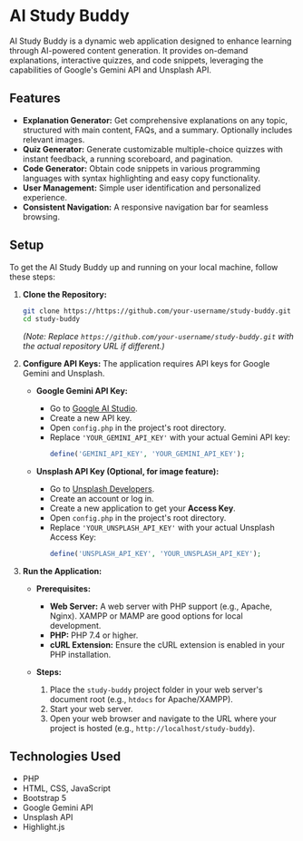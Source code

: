 # AI Study Buddy

AI Study Buddy is a dynamic web application designed to enhance learning through AI-powered content generation. It provides on-demand explanations, interactive quizzes, and code snippets, leveraging the capabilities of Google's Gemini API and Unsplash API.

## Features

*   **Explanation Generator:** Get comprehensive explanations on any topic, structured with main content, FAQs, and a summary. Optionally includes relevant images.
*   **Quiz Generator:** Generate customizable multiple-choice quizzes with instant feedback, a running scoreboard, and pagination.
*   **Code Generator:** Obtain code snippets in various programming languages with syntax highlighting and easy copy functionality.
*   **User Management:** Simple user identification and personalized experience.
*   **Consistent Navigation:** A responsive navigation bar for seamless browsing.

## Setup

To get the AI Study Buddy up and running on your local machine, follow these steps:

1.  **Clone the Repository:**

    ```bash
    git clone https://https://github.com/your-username/study-buddy.git
    cd study-buddy
    ```
    *(Note: Replace `https://github.com/your-username/study-buddy.git` with the actual repository URL if different.)*

2.  **Configure API Keys:**
    The application requires API keys for Google Gemini and Unsplash.

    *   **Google Gemini API Key:**
        *   Go to [Google AI Studio](https://makersuite.google.com/keys).
        *   Create a new API key.
        *   Open `config.php` in the project's root directory.
        *   Replace `'YOUR_GEMINI_API_KEY'` with your actual Gemini API key:
            ```php
            define('GEMINI_API_KEY', 'YOUR_GEMINI_API_KEY');
            ```

    *   **Unsplash API Key (Optional, for image feature):**
        *   Go to [Unsplash Developers](https://unsplash.com/developers).
        *   Create an account or log in.
        *   Create a new application to get your **Access Key**.
        *   Open `config.php` in the project's root directory.
        *   Replace `'YOUR_UNSPLASH_API_KEY'` with your actual Unsplash Access Key:
            ```php
            define('UNSPLASH_API_KEY', 'YOUR_UNSPLASH_API_KEY');
            ```

3.  **Run the Application:**

    *   **Prerequisites:**
        *   **Web Server:** A web server with PHP support (e.g., Apache, Nginx). XAMPP or MAMP are good options for local development.
        *   **PHP:** PHP 7.4 or higher.
        *   **cURL Extension:** Ensure the cURL extension is enabled in your PHP installation.

    *   **Steps:**
        1.  Place the `study-buddy` project folder in your web server's document root (e.g., `htdocs` for Apache/XAMPP).
        2.  Start your web server.
        3.  Open your web browser and navigate to the URL where your project is hosted (e.g., `http://localhost/study-buddy`).

## Technologies Used

*   PHP
*   HTML, CSS, JavaScript
*   Bootstrap 5
*   Google Gemini API
*   Unsplash API
*   Highlight.js
